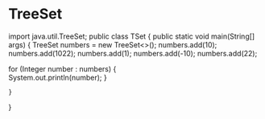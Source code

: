 # TreeSet
import java.util.TreeSet; 
public class TSet { public static void main(String[] args) { 
TreeSet<Integer> numbers = new TreeSet<>(); 
numbers.add(10); numbers.add(1022); 
numbers.add(1); numbers.add(-10);
numbers.add(22); 
        
for (Integer number : numbers) {            
        System.out.println(number);
        }

    }
}

